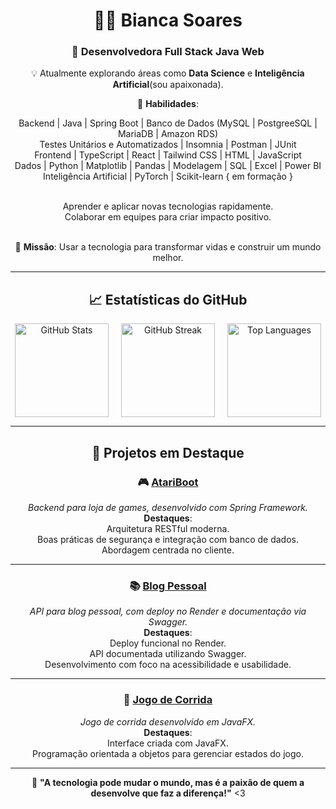 <div align="center">  
      
# 👩‍💻 **Bianca Soares**       

### 💼 Desenvolvedora Full Stack Java Web<br>
 
💡 Atualmente explorando áreas como **Data Science** e **Inteligência Artificial**(sou apaixonada).<br>  

🌱 **Habilidades**:<br> 

 Backend | Java | Spring Boot | Banco de Dados (MySQL | PostgreeSQL | MariaDB | Amazon RDS)<br> 
 Testes Unitários e Automatizados | Insomnia | Postman | JUnit <br> 
 Frontend | TypeScript | React | Tailwind CSS | HTML | JavaScript<br> 
 Dados | Python | Matplotlib | Pandas | Modelagem | SQL | Excel | Power BI<br> 
 Inteligência Artificial | PyTorch | Scikit-learn { em formação }<br> <br> 
 
 Aprender e aplicar novas tecnologias rapidamente.<br> 
 Colaborar em equipes para criar impacto positivo.<br><br>
 
🚀 **Missão**: Usar a tecnologia para transformar vidas e construir um mundo melhor.

</div>

---

<div align="center">

## 📈 **Estatísticas do GitHub**
  
<div style="display: flex; justify-content: center; gap: 20px; flex-wrap: wrap;">

<img src="https://github-readme-stats.vercel.app/api?username=biancasuarz&theme=radical&hide_border=false&include_all_commits=true&count_private=true" alt="GitHub Stats" height="150px" />
<img src="https://github-readme-streak-stats.herokuapp.com/?user=biancasuarz&theme=radical&hide_border=false" alt="GitHub Streak" height="150px" />
<img src="https://github-readme-stats.vercel.app/api/top-langs/?username=biancasuarz&theme=radical&hide_border=false&layout=compact" alt="Top Languages" height="150px" />

</div>

</div>

---

<div align="center">

## 🌟 **Projetos em Destaque**

### 🎮 [**AtariBoot**](https://github.com/biancasuarz/AtariBoot)  
_Backend para loja de games, desenvolvido com Spring Framework._  
**Destaques**:  
 Arquitetura RESTful moderna.  
 Boas práticas de segurança e integração com banco de dados.  
 Abordagem centrada no cliente.

---

### 📚 [**Blog Pessoal**](https://github.com/biancasuarz/db_blogpessoal)  
_API para blog pessoal, com deploy no Render e documentação via Swagger._  
**Destaques**:  
 Deploy funcional no Render.  
 API documentada utilizando Swagger.  
 Desenvolvimento com foco na acessibilidade e usabilidade.

--- 

### 🚗 [**Jogo de Corrida**](https://github.com/biancasuarz/Games)  
_Jogo de corrida desenvolvido em JavaFX._  
**Destaques**:  
 Interface criada com JavaFX.  
 Programação orientada a objetos para gerenciar estados do jogo.  

</div>

---

<div align="center">


🌟 **"A tecnologia pode mudar o mundo, mas é a paixão de quem a desenvolve que faz a diferença!"** <3 

</div>
